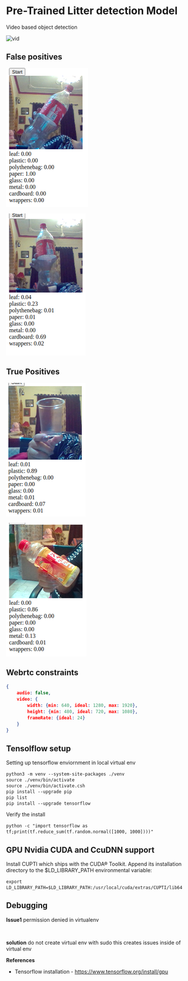 # Pre-Trained Litter detection Model

Video based object detection 

![vid](output/test_try1.gif)

## False positives 

![l1](output/l1.png)

![l2](output/l2.png)

## True Positives 

![l3](output/l3.png)

![l4](output/l4.png)

## Webrtc constraints 

```json
{
    audio: false,
    video: {
        width: {min: 640, ideal: 1280, max: 1920},
        height: {min: 480, ideal: 720, max: 1080},
        frameRate: {ideal: 24}
    }
}
```

## Tensolflow setup 

Setting up tensorflow enviornment in local virtual env
```shell script
python3 -m venv --system-site-packages ./venv
source ./venv/bin/activate 
source ./venv/bin/activate.csh
pip install --upgrade pip
pip list
pip install --upgrade tensorflow
```

Verify the install 
```shell script
python -c "import tensorflow as tf;print(tf.reduce_sum(tf.random.normal([1000, 1000])))"
```

## GPU Nvidia CUDA and CcuDNN support 


Install CUPTI which ships with the CUDA® Toolkit. Append its installation directory to the $LD_LIBRARY_PATH environmental variable:
```shell script
export LD_LIBRARY_PATH=$LD_LIBRARY_PATH:/usr/local/cuda/extras/CUPTI/lib64
``` 

## Debugging 

**Issue1** permission denied in virtualenv
```shell script

```
\
**solution** do not create virtual env with sudo this creates issues inside of virtual env 



**References**

- Tensorflow installation - https://www.tensorflow.org/install/gpu



